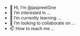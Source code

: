 - 👋 Hi, I’m @jaspreetGne
- 👀 I’m interested in ...
- 🌱 I’m currently learning ...
- 💞️ I’m looking to collaborate on ...
- 📫 How to reach me ...

<!---
jaspreetGne/jaspreetGne is a ✨ special ✨ repository because its `README.md` (this file) appears on your GitHub profile.
You can click the Preview link to take a look at your changes.
--->
